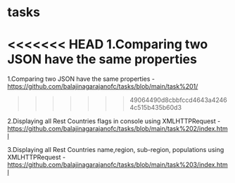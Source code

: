 # tasks

<<<<<<< HEAD
1.Comparing two JSON have the same properties
=======

1.Comparing two JSON have the same properties - <https://github.com/balajinagarajanofc/tasks/blob/main/task%201/>
>>>>>>> 49064490d8cbbfccd4643a42464c515b435b60d3

2.Displaying all Rest Countries flags in console using XMLHTTPRequest - <https://github.com/balajinagarajanofc/tasks/blob/main/task%202/index.html>

3.Displaying all Rest Countries name,region, sub-region, populations using XMLHTTPRequest - <https://github.com/balajinagarajanofc/tasks/blob/main/task%203/index.html>
